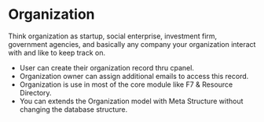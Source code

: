 # Organization

Think organization as startup, social enterprise, investment firm, government agencies, and basically any company your organization interact with and like to keep track on.

  * User can create their organization record thru cpanel. 
  * Organization owner can assign additional emails to access this record.
  * Organization is use in most of the core module like F7 & Resource Directory.
  * You can extends the Organization model with Meta Structure without changing the database structure.

